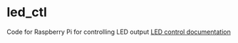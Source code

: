 # led_ctl
Code for Raspberry Pi for controlling LED output
[LED control documentation](https://github.com/d4chinchilla/docs/led_ctl/overview.md)
